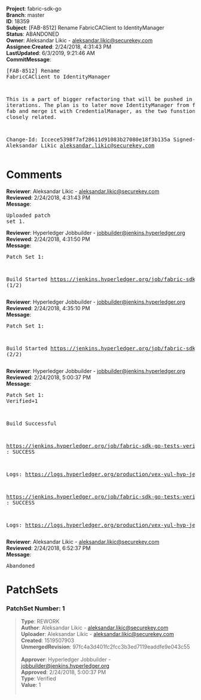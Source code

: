 <strong>Project</strong>: fabric-sdk-go</br><strong>Branch</strong>: master<br><strong>ID</strong>: 18359<br><strong>Subject</strong>: [FAB-8512] Rename FabricCAClient to IdentityManager<br><strong>Status</strong>: ABANDONED<br><strong>Owner</strong>: Aleksandar Likic - aleksandar.likic@securekey.com<br><strong>Assignee</strong>:<strong>Created</strong>: 2/24/2018, 4:31:43 PM<br><strong>LastUpdated</strong>: 6/3/2019, 9:21:46 AM<br><strong>CommitMessage</strong>:<br><pre>[FAB-8512] Rename FabricCAClient to IdentityManager

This is a part of bigger refactoring that will be pushed in
several iterations. The plan is to later move IdentityManager
from fab/ca into fab and merge it with CredentialManager,
as the two funstions are very closely related.

Change-Id: Iccece5398f7af28611d91083b27080e18f3b135a
Signed-off-by: Aleksandar Likic <aleksandar.likic@securekey.com>
</pre><h1>Comments</h1><strong>Reviewer</strong>: Aleksandar Likic - aleksandar.likic@securekey.com<br><strong>Reviewed</strong>: 2/24/2018, 4:31:43 PM<br><strong>Message</strong>: <pre>Uploaded patch set 1.</pre><strong>Reviewer</strong>: Hyperledger Jobbuilder - jobbuilder@jenkins.hyperledger.org<br><strong>Reviewed</strong>: 2/24/2018, 4:31:50 PM<br><strong>Message</strong>: <pre>Patch Set 1:

Build Started https://jenkins.hyperledger.org/job/fabric-sdk-go-tests-verify-s390x/1457/ (1/2)</pre><strong>Reviewer</strong>: Hyperledger Jobbuilder - jobbuilder@jenkins.hyperledger.org<br><strong>Reviewed</strong>: 2/24/2018, 4:35:10 PM<br><strong>Message</strong>: <pre>Patch Set 1:

Build Started https://jenkins.hyperledger.org/job/fabric-sdk-go-tests-verify-x86_64/1581/ (2/2)</pre><strong>Reviewer</strong>: Hyperledger Jobbuilder - jobbuilder@jenkins.hyperledger.org<br><strong>Reviewed</strong>: 2/24/2018, 5:00:37 PM<br><strong>Message</strong>: <pre>Patch Set 1: Verified+1

Build Successful 

https://jenkins.hyperledger.org/job/fabric-sdk-go-tests-verify-x86_64/1581/ : SUCCESS

Logs: https://logs.hyperledger.org/production/vex-yul-hyp-jenkins-3/fabric-sdk-go-tests-verify-x86_64/1581

https://jenkins.hyperledger.org/job/fabric-sdk-go-tests-verify-s390x/1457/ : SUCCESS

Logs: https://logs.hyperledger.org/production/vex-yul-hyp-jenkins-3/fabric-sdk-go-tests-verify-s390x/1457</pre><strong>Reviewer</strong>: Aleksandar Likic - aleksandar.likic@securekey.com<br><strong>Reviewed</strong>: 2/24/2018, 6:52:37 PM<br><strong>Message</strong>: <pre>Abandoned</pre><h1>PatchSets</h1><h3>PatchSet Number: 1</h3><blockquote><strong>Type</strong>: REWORK<br><strong>Author</strong>: Aleksandar Likic - aleksandar.likic@securekey.com<br><strong>Uploader</strong>: Aleksandar Likic - aleksandar.likic@securekey.com<br><strong>Created</strong>: 1519507903<br><strong>UnmergedRevision</strong>: 97fc4a3d401fc2fcc3b3ed7119eaddfe9e043c55<br><br><strong>Approver</strong>: Hyperledger Jobbuilder - jobbuilder@jenkins.hyperledger.org<br><strong>Approved</strong>: 2/24/2018, 5:00:37 PM<br><strong>Type</strong>: Verified<br><strong>Value</strong>: 1<br><br></blockquote>